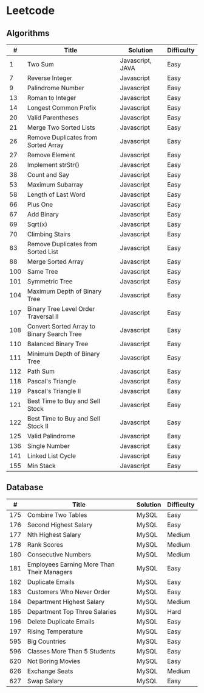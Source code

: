 # Leetcode

## Algorithms
|  #	|	Title	|	Solution	|	Difficulty	|
| -------- | -------- | -------- | -------- |
| 1 | Two Sum | Javascript, JAVA | Easy |
| 7 | Reverse Integer | Javascript | Easy |
| 9 | Palindrome Number | Javascript | Easy |
| 13 | Roman to Integer | Javascript | Easy |
| 14 | Longest Common Prefix | Javascript | Easy |
| 20 | Valid Parentheses | Javascript | Easy |
| 21 | Merge Two Sorted Lists | Javascript | Easy |
| 26 | Remove Duplicates from Sorted Array | Javascript | Easy |
| 27 | Remove Element | Javascript | Easy |
| 28 | Implement strStr() | Javascript | Easy |
| 38 | Count and Say | Javascript | Easy |
| 53 | Maximum Subarray | Javascript | Easy |
| 58 | Length of Last Word | Javascript | Easy |
| 66 | Plus One | Javascript | Easy |
| 67 | Add Binary | Javascript | Easy |
| 69 | Sqrt(x) | Javascript | Easy |
| 70 | Climbing Stairs | Javascript | Easy |
| 83 | Remove Duplicates from Sorted List | Javascript | Easy |
| 88 | Merge Sorted Array | Javascript | Easy |
| 100 | Same Tree | Javascript | Easy |
| 101 | Symmetric Tree | Javascript | Easy |
| 104 | Maximum Depth of Binary Tree | Javascript | Easy |
| 107 | Binary Tree Level Order Traversal II | Javascript | Easy |
| 108 | Convert Sorted Array to Binary Search Tree | Javascript | Easy |
| 110 | Balanced Binary Tree | Javascript | Easy |
| 111 | Minimum Depth of Binary Tree | Javascript | Easy |
| 112 | Path Sum | Javascript | Easy |
| 118 | Pascal's Triangle | Javascript | Easy |
| 119 | Pascal's Triangle II | Javascript | Easy |
| 121 | Best Time to Buy and Sell Stock | Javascript | Easy |
| 122 | Best Time to Buy and Sell Stock II | Javascript | Easy |
| 125 | Valid Palindrome | Javascript | Easy |
| 136 | Single Number | Javascript | Easy |
| 141 | Linked List Cycle | Javascript | Easy |
| 155 | Min Stack | Javascript | Easy |


## Database
|  #	|	Title	|	Solution	|	Difficulty	|
| -------- | -------- | -------- | -------- |
| 175 | Combine Two Tables | MySQL | Easy |
| 176 | Second Highest Salary | MySQL | Easy |
| 177 | Nth Highest Salary | MySQL | Medium |
| 178 | Rank Scores | MySQL | Medium |
| 180 | Consecutive Numbers | MySQL | Medium |
| 181 | Employees Earning More Than Their Managers | MySQL | Easy |
| 182 | Duplicate Emails | MySQL | Easy |
| 183 | Customers Who Never Order | MySQL | Easy |
| 184 | Department Highest Salary | MySQL | Medium |
| 185 | Department Top Three Salaries | MySQL | Hard |
| 196 | Delete Duplicate Emails | MySQL | Easy |
| 197 | Rising Temperature | MySQL | Easy |
| 595 | Big Countries | MySQL | Easy |
| 596 | Classes More Than 5 Students | MySQL | Easy |
| 620 | Not Boring Movies  | MySQL | Easy |
| 626 | Exchange Seats | MySQL | Medium |
| 627 | Swap Salary | MySQL | Easy |

